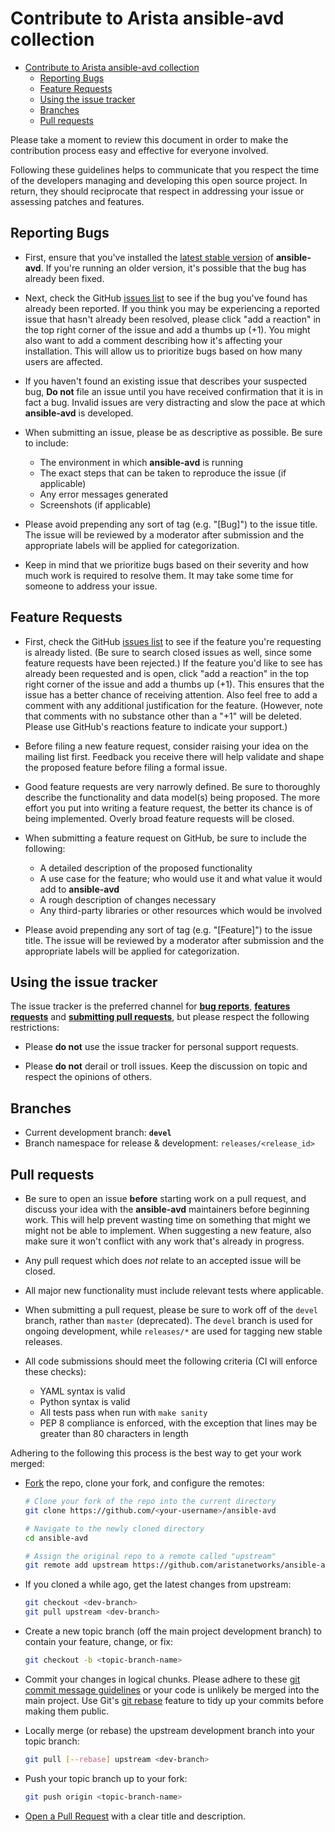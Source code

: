 # Contribute to Arista ansible-avd collection

<!-- @import "[TOC]" {cmd="toc" depthFrom=1 depthTo=6 orderedList=false} -->

<!-- code_chunk_output -->

- [Contribute to Arista ansible-avd collection](#contribute-to-arista-ansible-avd-collection)
  - [Reporting Bugs](#reporting-bugs)
  - [Feature Requests](#feature-requests)
  - [Using the issue tracker](#using-the-issue-tracker)
  - [Branches](#branches)
  - [Pull requests](#pull-requests)

<!-- /code_chunk_output -->

Please take a moment to review this document in order to make the contribution
process easy and effective for everyone involved.

Following these guidelines helps to communicate that you respect the time of
the developers managing and developing this open source project. In return,
they should reciprocate that respect in addressing your issue or assessing
patches and features.

## Reporting Bugs

* First, ensure that you've installed the [latest stable version](https://github.com/aristanetworks/ansible-avd/releases)
of __ansible-avd__. If you're running an older version, it's possible that the bug has
already been fixed.

* Next, check the GitHub [issues list](https://github.com/aristanetworks/ansible-avd/issues)
to see if the bug you've found has already been reported. If you think you may
be experiencing a reported issue that hasn't already been resolved, please
click "add a reaction" in the top right corner of the issue and add a thumbs
up (+1). You might also want to add a comment describing how it's affecting your
installation. This will allow us to prioritize bugs based on how many users are
affected.

* If you haven't found an existing issue that describes your suspected bug, **Do not** file an issue until you
have received confirmation that it is in fact a bug. Invalid issues are very
distracting and slow the pace at which __ansible-avd__ is developed.

* When submitting an issue, please be as descriptive as possible. Be sure to
include:

    * The environment in which __ansible-avd__ is running
    * The exact steps that can be taken to reproduce the issue (if applicable)
    * Any error messages generated
    * Screenshots (if applicable)

* Please avoid prepending any sort of tag (e.g. "[Bug]") to the issue title.
The issue will be reviewed by a moderator after submission and the appropriate
labels will be applied for categorization.

* Keep in mind that we prioritize bugs based on their severity and how much
work is required to resolve them. It may take some time for someone to address
your issue.

## Feature Requests

* First, check the GitHub [issues list](https://github.com/aristanetworks/ansible-avd/issues)
to see if the feature you're requesting is already listed. (Be sure to search
closed issues as well, since some feature requests have been rejected.) If the
feature you'd like to see has already been requested and is open, click "add a
reaction" in the top right corner of the issue and add a thumbs up (+1). This
ensures that the issue has a better chance of receiving attention. Also feel
free to add a comment with any additional justification for the feature.
(However, note that comments with no substance other than a "+1" will be
deleted. Please use GitHub's reactions feature to indicate your support.)

* Before filing a new feature request, consider raising your idea on the
mailing list first. Feedback you receive there will help validate and shape the
proposed feature before filing a formal issue.

* Good feature requests are very narrowly defined. Be sure to thoroughly
describe the functionality and data model(s) being proposed. The more effort
you put into writing a feature request, the better its chance is of being
implemented. Overly broad feature requests will be closed.

* When submitting a feature request on GitHub, be sure to include the
following:

    * A detailed description of the proposed functionality
    * A use case for the feature; who would use it and what value it would add
      to __ansible-avd__
    * A rough description of changes necessary
    * Any third-party libraries or other resources which would be involved

* Please avoid prepending any sort of tag (e.g. "[Feature]") to the issue
title. The issue will be reviewed by a moderator after submission and the
appropriate labels will be applied for categorization.

## Using the issue tracker

The issue tracker is the preferred channel for [__bug reports__](#reporting-bugs),
[__features requests__](#feature-requests) and [__submitting pull
requests__](#pull-requests), but please respect the following restrictions:

* Please **do not** use the issue tracker for personal support requests.

* Please **do not** derail or troll issues. Keep the discussion on topic and
  respect the opinions of others.

## Branches

- Current development branch: __`devel`__
- Branch namespace for release & development: `releases/<release_id>`

## Pull requests

* Be sure to open an issue **before** starting work on a pull request, and
discuss your idea with the __ansible-avd__ maintainers before beginning work. This will
help prevent wasting time on something that might we might not be able to
implement. When suggesting a new feature, also make sure it won't conflict with
any work that's already in progress.

* Any pull request which does _not_ relate to an accepted issue will be closed.

* All major new functionality must include relevant tests where applicable.

* When submitting a pull request, please be sure to work off of the `devel`
branch, rather than `master` (deprecated). The `devel` branch is used for ongoing
development, while `releases/*` are used for tagging new stable releases.

* All code submissions should meet the following criteria (CI will enforce
these checks):

    * YAML syntax is valid
    * Python syntax is valid
    * All tests pass when run with `make sanity`
    * PEP 8 compliance is enforced, with the exception that lines may be
      greater than 80 characters in length

Adhering to the following this process is the best way to get your work
merged:

- [Fork](http://help.github.com/fork-a-repo/) the repo, clone your fork,
   and configure the remotes:

   ```bash
   # Clone your fork of the repo into the current directory
   git clone https://github.com/<your-username>/ansible-avd

   # Navigate to the newly cloned directory
   cd ansible-avd

   # Assign the original repo to a remote called "upstream"
   git remote add upstream https://github.com/aristanetworks/ansible-avd.git
   ```

- If you cloned a while ago, get the latest changes from upstream:

   ```bash
   git checkout <dev-branch>
   git pull upstream <dev-branch>
   ```

- Create a new topic branch (off the main project development branch) to
   contain your feature, change, or fix:

   ```bash
   git checkout -b <topic-branch-name>
   ```

- Commit your changes in logical chunks. Please adhere to these [git commit
   message guidelines](http://tbaggery.com/2008/04/19/a-note-about-git-commit-messages.html)
   or your code is unlikely be merged into the main project. Use Git's
   [git rebase](https://docs.github.com/en/free-pro-team@latest/github/using-git/about-git-rebase)
   feature to tidy up your commits before making them public.

- Locally merge (or rebase) the upstream development branch into your topic branch:

   ```bash
   git pull [--rebase] upstream <dev-branch>
   ```

- Push your topic branch up to your fork:

   ```bash
   git push origin <topic-branch-name>
   ```

- [Open a Pull Request](https://github.com/aristanetworks/ansible-avd/pulls)
    with a clear title and description.
